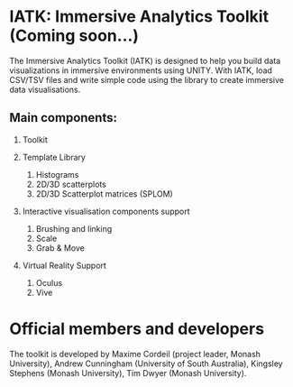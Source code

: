 # IATK: Immersive Analytics Toolkit (Coming soon...)

The Immersive Analytics Toolkit (IATK) is designed to help you build data visualizations in immersive environments using UNITY.
With IATK, load CSV/TSV files and write simple code using the library to create immersive data visualisations.

## Main components:
1. Toolkit
1. Template Library
   1. Histograms
   1. 2D/3D scatterplots
   1. 2D/3D Scatterplot matrices (SPLOM)
1. Interactive visualisation components support
   1. Brushing and linking
   1. Scale
   1. Grab & Move
   
1. Virtual Reality Support
   1. Oculus 
   1. Vive

# Official members and developers
The toolkit is developed by Maxime Cordeil (project leader, Monash University), Andrew Cunningham (University of South Australia), Kingsley Stephens (Monash University), Tim Dwyer (Monash University).
